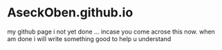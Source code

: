 # AseckOben.github.io
my github page
i not yet done ... incase you come acrose this now. when am done i will write something good to help u understand
